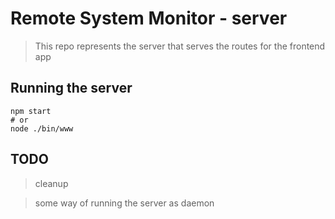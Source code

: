 # Remote System Monitor - server

> This repo represents the server that serves the routes for the frontend app

## Running the server

```console
npm start
# or
node ./bin/www
```

## TODO

> cleanup

> some way of running the server as daemon
